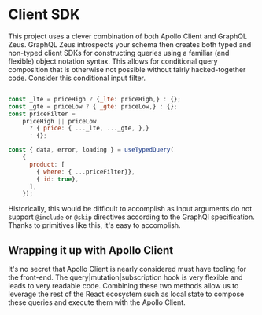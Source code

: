 # Client SDK

This project uses a clever combination of both Apollo Client and GraphQL Zeus. GraphQL Zeus introspects your schema then creates both typed and non-typed client SDKs for constructing queries using a familiar (and flexible) object notation syntax. This allows for conditional query composition that is otherwise not possible without fairly hacked-together code. Consider this conditional input filter.

```js

const _lte = priceHigh ? {_lte: priceHigh,} : {};
const _gte = priceLow ? { _gte: priceLow,} : {};
const priceFilter =
    priceHigh || priceLow
      ? { price: { ..._lte, ..._gte, },}
      : {};

const { data, error, loading } = useTypedQuery(
    {
      product: [
        { where: { ...priceFilter}},
        { id: true},
      ],
    });
```

Historically, this would be difficult to accomplish as input arguments do not support `@include` or `@skip` directives according to the GraphQl specification. Thanks to primitives like this, it's easy to accomplish.

## Wrapping it up with Apollo Client
It's no secret that Apollo Client is nearly considered must have tooling for the front-end. The query|mutation|subscription hook is very flexible and leads to very readable code. Combining these two methods allow us to leverage the rest of the React ecosystem such as local state to compose these queries and execute them with the Apollo Client.